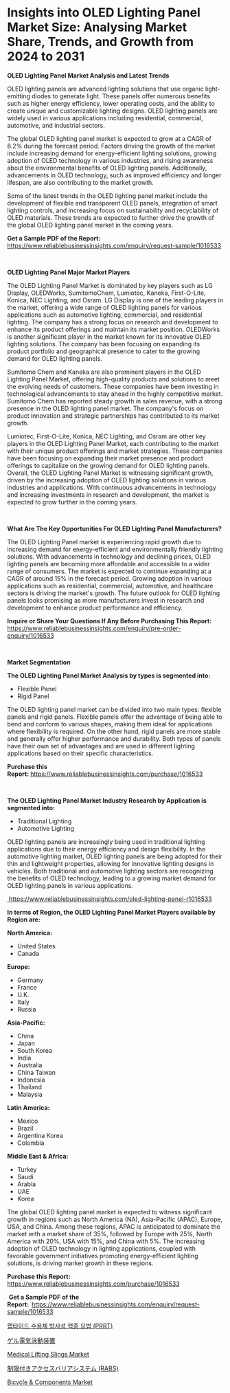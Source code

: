 <p><h1>Insights into OLED Lighting Panel Market Size: Analysing Market Share, Trends, and Growth from 2024 to 2031</h1></p><p><strong>OLED Lighting Panel Market Analysis and Latest Trends</strong></p>
<p><p>OLED lighting panels are advanced lighting solutions that use organic light-emitting diodes to generate light. These panels offer numerous benefits such as higher energy efficiency, lower operating costs, and the ability to create unique and customizable lighting designs. OLED lighting panels are widely used in various applications including residential, commercial, automotive, and industrial sectors.</p><p>The global OLED lighting panel market is expected to grow at a CAGR of 8.2% during the forecast period. Factors driving the growth of the market include increasing demand for energy-efficient lighting solutions, growing adoption of OLED technology in various industries, and rising awareness about the environmental benefits of OLED lighting panels. Additionally, advancements in OLED technology, such as improved efficiency and longer lifespan, are also contributing to the market growth.</p><p>Some of the latest trends in the OLED lighting panel market include the development of flexible and transparent OLED panels, integration of smart lighting controls, and increasing focus on sustainability and recyclability of OLED materials. These trends are expected to further drive the growth of the global OLED lighting panel market in the coming years.</p></p>
<p><strong>Get a Sample PDF of the Report:&nbsp;</strong> <a href="https://www.reliablebusinessinsights.com/enquiry/request-sample/1016533">https://www.reliablebusinessinsights.com/enquiry/request-sample/1016533</a></p>
<p>&nbsp;</p>
<p><strong>OLED Lighting Panel Major Market Players</strong></p>
<p><p>The OLED Lighting Panel Market is dominated by key players such as LG Display, OLEDWorks, SumitomoChem, Lumiotec, Kaneka, First-O-Lite, Konica, NEC Lighting, and Osram. LG Display is one of the leading players in the market, offering a wide range of OLED lighting panels for various applications such as automotive lighting, commercial, and residential lighting. The company has a strong focus on research and development to enhance its product offerings and maintain its market position. OLEDWorks is another significant player in the market known for its innovative OLED lighting solutions. The company has been focusing on expanding its product portfolio and geographical presence to cater to the growing demand for OLED lighting panels.</p><p>Sumitomo Chem and Kaneka are also prominent players in the OLED Lighting Panel Market, offering high-quality products and solutions to meet the evolving needs of customers. These companies have been investing in technological advancements to stay ahead in the highly competitive market. Sumitomo Chem has reported steady growth in sales revenue, with a strong presence in the OLED lighting panel market. The company's focus on product innovation and strategic partnerships has contributed to its market growth.</p><p>Lumiotec, First-O-Lite, Konica, NEC Lighting, and Osram are other key players in the OLED Lighting Panel Market, each contributing to the market with their unique product offerings and market strategies. These companies have been focusing on expanding their market presence and product offerings to capitalize on the growing demand for OLED lighting panels. Overall, the OLED Lighting Panel Market is witnessing significant growth, driven by the increasing adoption of OLED lighting solutions in various industries and applications. With continuous advancements in technology and increasing investments in research and development, the market is expected to grow further in the coming years.</p></p>
<p>&nbsp;</p>
<p><strong>What Are The Key Opportunities For OLED Lighting Panel Manufacturers?</strong></p>
<p><p>The OLED Lighting Panel market is experiencing rapid growth due to increasing demand for energy-efficient and environmentally friendly lighting solutions. With advancements in technology and declining prices, OLED lighting panels are becoming more affordable and accessible to a wider range of consumers. The market is expected to continue expanding at a CAGR of around 15% in the forecast period. Growing adoption in various applications such as residential, commercial, automotive, and healthcare sectors is driving the market's growth. The future outlook for OLED lighting panels looks promising as more manufacturers invest in research and development to enhance product performance and efficiency.</p></p>
<p><strong>Inquire or Share Your Questions If Any Before Purchasing This Report:</strong> <a href="https://www.reliablebusinessinsights.com/enquiry/pre-order-enquiry/1016533">https://www.reliablebusinessinsights.com/enquiry/pre-order-enquiry/1016533</a></p>
<p>&nbsp;</p>
<p><strong>Market Segmentation</strong></p>
<p><strong>The OLED Lighting Panel Market Analysis by types is segmented into:</strong></p>
<p><ul><li>Flexible Panel</li><li>Rigid Panel</li></ul></p>
<p><p>The OLED lighting panel market can be divided into two main types: flexible panels and rigid panels. Flexible panels offer the advantage of being able to bend and conform to various shapes, making them ideal for applications where flexibility is required. On the other hand, rigid panels are more stable and generally offer higher performance and durability. Both types of panels have their own set of advantages and are used in different lighting applications based on their specific characteristics.</p></p>
<p><strong>Purchase this Report:&nbsp;</strong><a href="https://www.reliablebusinessinsights.com/purchase/1016533">https://www.reliablebusinessinsights.com/purchase/1016533</a></p>
<p>&nbsp;</p>
<p><strong>The OLED Lighting Panel Market Industry Research by Application is segmented into:</strong></p>
<p><ul><li>Traditional Lighting</li><li>Automotive Lighting</li></ul></p>
<p><p>OLED lighting panels are increasingly being used in traditional lighting applications due to their energy efficiency and design flexibility. In the automotive lighting market, OLED lighting panels are being adopted for their thin and lightweight properties, allowing for innovative lighting designs in vehicles. Both traditional and automotive lighting sectors are recognizing the benefits of OLED technology, leading to a growing market demand for OLED lighting panels in various applications.</p></p>
<p><a href="https://www.reliablebusinessinsights.com/oled-lighting-panel-r1016533">&nbsp;https://www.reliablebusinessinsights.com/oled-lighting-panel-r1016533</a></p>
<p><strong>In terms of Region, the OLED Lighting Panel Market Players available by Region are:</strong></p>
<p>
    <p> <strong> North America: </strong>
        <ul>
            <li>United States</li>
            <li>Canada</li>
        </ul>
        </p> 
    <p> <strong> Europe: </strong>
        <ul>
            <li>Germany</li>
            <li>France</li>
            <li>U.K.</li>
            <li>Italy</li>
            <li>Russia</li>
        </ul>
        </p> 
    <p> <strong> Asia-Pacific: </strong>
        <ul>
            <li>China</li>
            <li>Japan</li>
            <li>South Korea</li>
            <li>India</li>
            <li>Australia</li>
            <li>China Taiwan</li>
            <li>Indonesia</li>
            <li>Thailand</li>
            <li>Malaysia</li>
        </ul>
        </p> 
    <p> <strong> Latin America: </strong>
        <ul>
            <li>Mexico</li>
            <li>Brazil</li>
            <li>Argentina Korea</li>
            <li>Colombia</li>
        </ul>
        </p> 
    <p> <strong> Middle East & Africa: </strong>
        <ul>
            <li>Turkey</li>
            <li>Saudi</li>
            <li>Arabia</li>
            <li>UAE</li>
            <li>Korea</li>
        </ul>
    </p>
    </p>
<p><p>The global OLED lighting panel market is expected to witness significant growth in regions such as North America (NA), Asia-Pacific (APAC), Europe, USA, and China. Among these regions, APAC is anticipated to dominate the market with a market share of 35%, followed by Europe with 25%, North America with 20%, USA with 15%, and China with 5%. The increasing adoption of OLED technology in lighting applications, coupled with favorable government initiatives promoting energy-efficient lighting solutions, is driving market growth in these regions.</p></p>
<p><strong>Purchase this Report: </strong><a href="https://www.reliablebusinessinsights.com/purchase/1016533">https://www.reliablebusinessinsights.com/purchase/1016533</a></p>
<p>&nbsp;<strong>Get a Sample PDF of the Report:&nbsp;&nbsp;</strong><a href="https://www.reliablebusinessinsights.com/enquiry/request-sample/1016533">https://www.reliablebusinessinsights.com/enquiry/request-sample/1016533</a></p>
<p><strong></strong></p>
<p><p><a href="https://medium.com/@juliastanley2022/%ED%8E%A9%ED%83%80%EC%9D%B4%EB%93%9C-%EC%88%98%EC%9A%A9%EC%B2%B4-%EB%B0%A9%EC%82%AC%EC%84%B1-%EB%AC%BC%EC%A7%88-%EC%9A%94%EB%B2%95-prrt-%EC%8B%9C%EC%9E%A5-%EC%9C%A0%ED%98%95-%EC%9D%91%EC%9A%A9-%EB%B0%8F-%EC%A7%80%EB%A6%AC%EC%97%90-%EB%8C%80%ED%95%9C-%ED%8F%AC%EA%B4%84%EC%A0%81-%ED%8F%89%EA%B0%80-82c417c32720">펩타이드 수용체 방사성 핵종 요법 (PRRT)</a></p><p><a href="https://github.com/mares423/Market-Research-Report-List-1/blob/main/712313287234.md">ゲル電気泳動装置</a></p><p><a href="https://github.com/LeilaniWyman2021/Market-Research-Report-List-1/blob/main/medical-lifting-slings-market.md">Medical Lifting Slings Market</a></p><p><a href="https://github.com/FredaJerde/Market-Research-Report-List-1/blob/main/119045387235.md">制限付きアクセスバリアシステム (RABS)</a></p><p><a href="https://github.com/okotobwrhuteie/Market-Research-Report-List-2/blob/main/bicycle-components-market.md">Bicycle & Components Market</a></p></p>